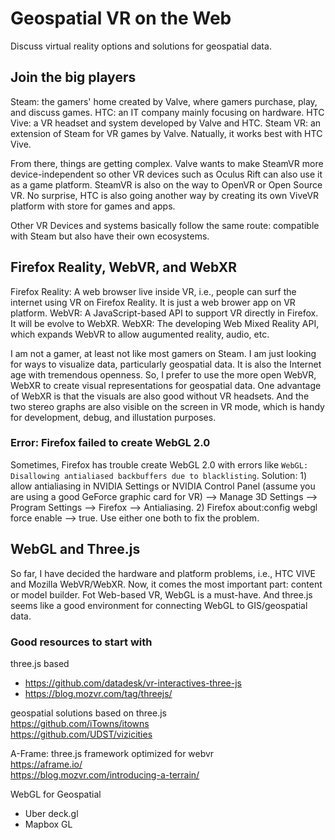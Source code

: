 # Geospatial VR on the Web

Discuss virtual reality options and solutions for geospatial data.

## Join the big players

Steam: the gamers' home created by Valve, where gamers purchase, play, and discuss games. 
HTC: an IT company mainly focusing on hardware. 
HTC Vive: a VR headset and system developed by Valve and HTC. 
Steam VR: an extension of Steam for VR games by Valve. Natually, it works best with HTC Vive. 

From there, things are getting complex. Valve wants to make SteamVR more device-independent so other VR devices such as Oculus Rift can also use it as a game platform. SteamVR is also on the way to OpenVR or Open Source VR. No surprise, HTC is also going another way by creating its own ViveVR platform with store for games and apps.  

Other VR Devices and systems basically follow the same route: compatible with Steam but also have their own ecosystems. 

## Firefox Reality, WebVR, and WebXR

Firefox Reality: A web browser live inside VR, i.e., people can surf the internet using VR on Firefox Reality. It is just a web brower app on VR platform.
WebVR: A JavaScript-based API to support VR directly in Firefox. It will be evolve to WebXR.
WebXR: The developing Web Mixed Reality API, which expands WebVR to allow augumented reality, audio, etc. 

I am not a gamer, at least not like most gamers on Steam. I am just looking for ways to visualize data, particularly geospatial data. It is also the Internet age with tremendous openness. So, I prefer to use the more open WebVR, WebXR to create visual representations for geospatial data. One advantage of WebXR is that the visuals are also good without VR headsets. And the two stereo graphs are also visible on the screen in VR mode, which is handy for development, debug, and illustation purposes.

### Error: Firefox failed to create WebGL 2.0

Sometimes, Firefox has trouble create WebGL 2.0 with errors like ```WebGL: Disallowing antialiased backbuffers due to blacklisting```. Solution: 1) allow antialiasing in NVIDIA Settings or NVIDIA Control Panel (assume you are using a good GeForce graphic card for VR) --> Manage 3D Settings --> Program Settings --> Firefox --> Antialiasing. 2) Firefox about:config webgl force enable --> true. Use either one both to fix the problem.

## WebGL and Three.js 
 
So far, I have decided the hardware and platform problems, i.e., HTC VIVE and Mozilla WebVR/WebXR. Now, it comes the most important part: content or model builder. Fot Web-based VR, WebGL is a must-have. And three.js seems like a good environment for connecting WebGL to GIS/geospatial data.

### Good resources to start with
three.js based <br>
- https://github.com/datadesk/vr-interactives-three-js <br>
- https://blog.mozvr.com/tag/threejs/  <br>

geospatial solutions based on three.js <br>
https://github.com/iTowns/itowns  <br>
https://github.com/UDST/vizicities <br>

A-Frame: three.js framework optimized for webvr <br>
https://aframe.io/ <br>
https://blog.mozvr.com/introducing-a-terrain/ <br>

WebGL for Geospatial <br>
- Uber deck.gl
- Mapbox GL


